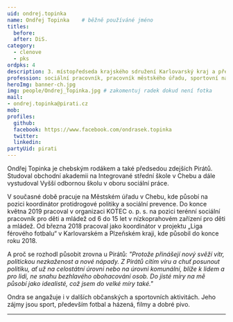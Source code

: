 ```yaml
---
uid: ondrej.topinka
name: Ondřej Topinka 	# běžně používáné jméno
titles:
  before:
  after: DiS.
category:
  - clenove
  - pks
ordpks: 4
description: 3. místopředseda krajského sdružení Karlovarský kraj a předseda místního sdružení Chebsko
profession: sociální pracovník, pracovník městského úřadu, sportovní nadšenec/analytik
heroImg: banner-ch.jpg
img: people/Ondrej_Topinka.jpg # zakomentuj radek dokud není fotka
mail:
- ondrej.topinka@pirati.cz
mob:
profiles:
  github:
  facebook: https://www.facebook.com/ondrasek.topinka
  twitter:
  linkedin:
partyUid: pirati
---
```



Ondřej Topinka je chebským rodákem a také předsedou zdejších Pirátů. Studoval obchodní akademii na Integrované střední škole v Chebu a dále vystudoval Vyšší odbornou školu v oboru sociální práce.  
  
V současné době pracuje na Městském úřadu v Chebu, kde působí na pozici koordinátor protidrogové politiky a sociální prevence. Do konce května 2019 pracoval v organizaci KOTEC o. p. s. na pozici terénní sociální pracovník pro děti a mládež od 6 do 15 let v nízkoprahovém zařízení pro děti a mládež. Od března 2018 pracoval jako koordinátor v projektu „Liga férového fotbalu“ v Karlovarském a Plzeňském kraji, kde působil do konce roku 2018.  
  
A proč se rozhodl působit zrovna u Pirátů: *"Protože přinášejí nový svěží vítr, politickou nezkaženost a nové nápady. Z Pirátů cítím víru a chuť posunout politiku, ať už na celostátní úrovni nebo na úrovni komunální, blíže k lidem a pro lidi, ne snahu bezhlavého obohacování osob. Do jisté míry na mě působí jako idealisté, což jsem do velké míry také."*  
  
Ondra se angažuje i v dalších občanských a sportovních aktivitách. Jeho zájmy jsou sport, především fotbal a házená, filmy a dobré pivo.

---

